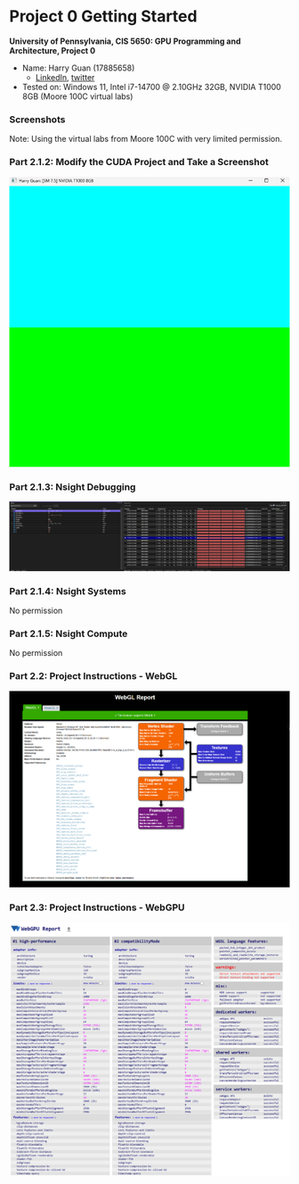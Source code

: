 Project 0 Getting Started
====================

**University of Pennsylvania, CIS 5650: GPU Programming and Architecture, Project 0**

* Name: Harry Guan (17885658)
  *  [LinkedIn](https://au.linkedin.com/in/harry-guan-aa466819a?trk=people-guest_people_search-card), [twitter]()
* Tested on: Windows 11, Intel i7-14700 @ 2.10GHz 32GB, NVIDIA T1000 8GB (Moore 100C virtual labs)

### Screenshots

Note: Using the virtual labs from Moore 100C with very limited permission. 

### Part 2.1.2: Modify the CUDA Project and Take a Screenshot
![2.1.2](images/image1.png)
### Part 2.1.3: Nsight Debugging
![2.1.3](images/image2.png)
### Part 2.1.4: Nsight Systems
No permission 
### Part 2.1.5: Nsight Compute
No permission 
### Part 2.2: Project Instructions - WebGL
![2.2.0](images/image3.png)
### Part 2.3: Project Instructions - WebGPU
![2.3.0](images/image4.png)
